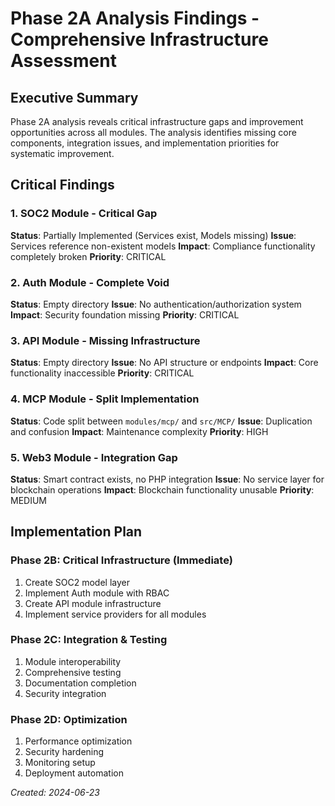 # Phase 2A Analysis Findings - Comprehensive Infrastructure Assessment

## Executive Summary

Phase 2A analysis reveals critical infrastructure gaps and improvement opportunities across all modules. The analysis identifies missing core components, integration issues, and implementation priorities for systematic improvement.

## Critical Findings

### 1. SOC2 Module - Critical Gap
**Status**: Partially Implemented (Services exist, Models missing)
**Issue**: Services reference non-existent models
**Impact**: Compliance functionality completely broken
**Priority**: CRITICAL

### 2. Auth Module - Complete Void
**Status**: Empty directory
**Issue**: No authentication/authorization system
**Impact**: Security foundation missing
**Priority**: CRITICAL

### 3. API Module - Missing Infrastructure
**Status**: Empty directory
**Issue**: No API structure or endpoints
**Impact**: Core functionality inaccessible
**Priority**: CRITICAL

### 4. MCP Module - Split Implementation
**Status**: Code split between `modules/mcp/` and `src/MCP/`
**Issue**: Duplication and confusion
**Impact**: Maintenance complexity
**Priority**: HIGH

### 5. Web3 Module - Integration Gap
**Status**: Smart contract exists, no PHP integration
**Issue**: No service layer for blockchain operations
**Impact**: Blockchain functionality unusable
**Priority**: MEDIUM

## Implementation Plan

### Phase 2B: Critical Infrastructure (Immediate)
1. Create SOC2 model layer
2. Implement Auth module with RBAC
3. Create API module infrastructure
4. Implement service providers for all modules

### Phase 2C: Integration & Testing
1. Module interoperability
2. Comprehensive testing
3. Documentation completion
4. Security integration

### Phase 2D: Optimization
1. Performance optimization
2. Security hardening
3. Monitoring setup
4. Deployment automation

*Created: 2024-06-23* 
